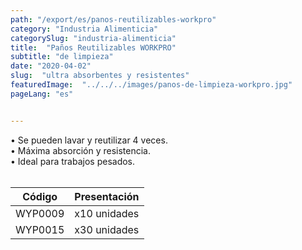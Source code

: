 ```yaml
---
path: "/export/es/panos-reutilizables-workpro"
category: "Industria Alimenticia"
categorySlug: "industria-alimenticia"
title:  "Paños Reutilizables WORKPRO"
subtitle: "de limpieza"
date: "2020-04-02"
slug:  "ultra absorbentes y resistentes"
featuredImage:  "../../../images/panos-de-limpieza-workpro.jpg"
pageLang: "es"


---
```

• Se pueden lavar y reutilizar 4 veces.<br/>
• Máxima absorción y resistencia. <br/>
•  Ideal para trabajos pesados.
 <br/><br/>
<table class="min-w-full md:min-w-0 divide-y-2 divide-white">
          <thead class=" bg-white">
            <tr>
              <th scope="col" class="px-2 py-2 text-center text-xs font-medium text-white bg-primary-default  tracking-wider">
                Código
              </th>
              <th scope="col" class="px-2 py-2 text-center text-xs font-medium text-white bg-primary-lighter  tracking-wider">
                Presentación
              </th>
            </tr>
          </thead>
          <tbody>
            <tr class="bg-gray-100">
              <td class="px-2 py-2 whitespace-nowrap text-xs text-gray-700 text-center">
              WYP0009
              </td>
              <td class="px-2 py-2 whitespace-nowrap text-xs text-gray-700 text-center">
              x10 unidades
              </td>
            </tr>
            <tr class="bg-gray-300">
              <td class="px-2 py-2 whitespace-nowrap text-xs text-gray-700 text-center">
              WYP0015
              </td>
              <td class="px-2 py-2 whitespace-nowrap text-xs text-gray-700 text-center">
              x30 unidades
              </td>
            </tr>
          </tbody>
        </table>
        <br>
